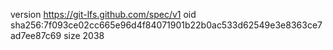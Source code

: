version https://git-lfs.github.com/spec/v1
oid sha256:7f093ce02cc665e96d4f84071901b22b0ac533d62549e3e8363ce7ad7ee87c69
size 2038
